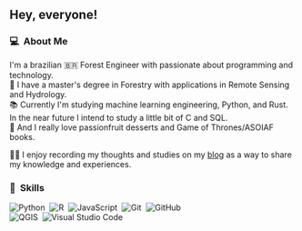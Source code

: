 <h2>Hey, everyone!</h2>

### 💻 &nbsp;About Me
I'm a brazilian 🇧🇷 Forest Engineer with passionate about programming and technology.  
🌳 I have a master's degree in Forestry with applications in Remote Sensing and Hydrology.  
📚 Currently I'm studying machine learning engineering, Python, and Rust. In the near future I intend to study a little bit of C and SQL.  
🥰 And I really love passionfruit desserts and Game of Thrones/ASOIAF books.  

✍🏽 I enjoy recording my thoughts and studies on my [blog](https://theilonmacedo.netlify.app/) as a way to share my knowledge and experiences.  

### 💪 &nbsp;Skills

![Python](https://img.shields.io/badge/-Python-05122A?style=flat&logo=python)&nbsp; 
![R](https://img.shields.io/badge/-R-05122A?style=flat&logo=R)&nbsp; 
![JavaScript](https://img.shields.io/badge/-JavaScript-05122A?style=flat&logo=javascript&logoColor=ffe633)&nbsp; 
![Git](https://img.shields.io/badge/-Git-05122A?style=flat&logo=git)&nbsp;
![GitHub](https://img.shields.io/badge/-GitHub-05122A?style=flat&logo=github)&nbsp;  
![QGIS](https://img.shields.io/badge/-QGIS-05122A?style=flat&logo=qgis)&nbsp; 
![Visual Studio Code](https://img.shields.io/badge/-Visual%20Studio%20Code-05122A?style=flat&logo=visual-studio-code&logoColor=007ACC)&nbsp;  


